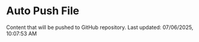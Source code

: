 # Auto Push File

Content that will be pushed to GitHub repository.
Last updated: 07/06/2025, 10:07:53 AM